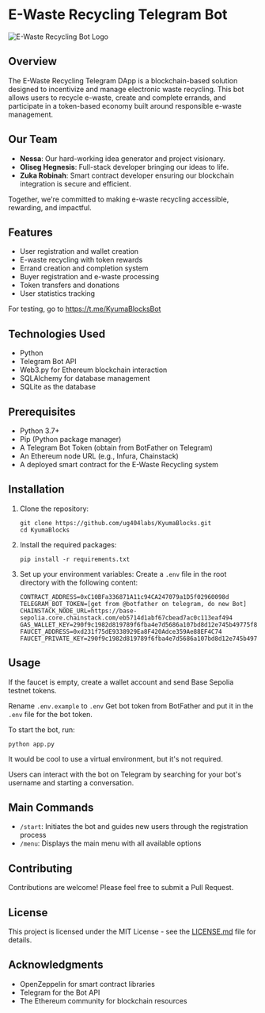 # E-Waste Recycling Telegram Bot

![E-Waste Recycling Bot Logo](https://raw.githubusercontent.com/ug404labs/KyumaBlocks/assets/Green.png)

## Overview

The E-Waste Recycling Telegram DApp is a blockchain-based solution designed to incentivize and manage electronic waste recycling. This bot allows users to recycle e-waste, create and complete errands, and participate in a token-based economy built around responsible e-waste management.

## Our Team

- **Nessa**: Our hard-working idea generator and project visionary.
- **Oliseg Hegnesis**: Full-stack developer bringing our ideas to life.
- **Zuka Robinah**: Smart contract developer ensuring our blockchain integration is secure and efficient.

Together, we're committed to making e-waste recycling accessible, rewarding, and impactful.

## Features

- User registration and wallet creation
- E-waste recycling with token rewards
- Errand creation and completion system
- Buyer registration and e-waste processing
- Token transfers and donations
- User statistics tracking

For testing, go to https://t.me/KyumaBlocksBot

## Technologies Used

- Python
- Telegram Bot API
- Web3.py for Ethereum blockchain interaction
- SQLAlchemy for database management
- SQLite as the database

## Prerequisites

- Python 3.7+
- Pip (Python package manager)
- A Telegram Bot Token (obtain from BotFather on Telegram)
- An Ethereum node URL (e.g., Infura, Chainstack)
- A deployed smart contract for the E-Waste Recycling system

## Installation

1. Clone the repository:
   ```
   git clone https://github.com/ug404labs/KyumaBlocks.git 
   cd KyumaBlocks
   ```

2. Install the required packages:
   ```
   pip install -r requirements.txt
   ```

3. Set up your environment variables:
   Create a `.env` file in the root directory with the following content:
   ```
   CONTRACT_ADDRESS=0xC10BFa336871A11c94CA247079a1D5f02960098d
   TELEGRAM_BOT_TOKEN=[get from @botfather on telegram, do new Bot]
   CHAINSTACK_NODE_URL=https://base-sepolia.core.chainstack.com/eb5714d1abf67cbead7ac0c113eaf494
   GAS_WALLET_KEY=290f9c1982d819789f6fba4e7d5686a107bd8d12e745b49775f84f1e207ef128
   FAUCET_ADDRESS=0xd231f75dE9338929Ea8F420Adce359Ae88EF4C74
   FAUCET_PRIVATE_KEY=290f9c1982d819789f6fba4e7d5686a107bd8d12e745b49775f84f1e207ef128
   ```

## Usage

If the faucet is empty, create a wallet account and send Base Sepolia testnet tokens.

Rename `.env.example` to `.env`
Get bot token from BotFather and put it in the `.env` file for the bot token.

To start the bot, run:

```
python app.py
```

It would be cool to use a virtual environment, but it's not required.

Users can interact with the bot on Telegram by searching for your bot's username and starting a conversation.

## Main Commands

- `/start`: Initiates the bot and guides new users through the registration process
- `/menu`: Displays the main menu with all available options

## Contributing

Contributions are welcome! Please feel free to submit a Pull Request.

## License

This project is licensed under the MIT License - see the [LICENSE.md](LICENSE.md) file for details.

## Acknowledgments

- OpenZeppelin for smart contract libraries
- Telegram for the Bot API
- The Ethereum community for blockchain resources